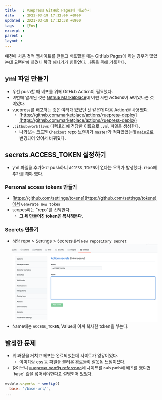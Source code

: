 ```yaml
---
title   : Vuepress GitHub Pages에 배포하기  
date    : 2021-03-18 17:12:06 +0900
updated : 2021-03-18 17:12:38 +0900
tags    : [Env]
excerpt : 
parent : 
layout : 
---
```


 예전에 처음 정적 웹사이트를 만들고 배포했을 때는 GitHub Pages에 하는 경우가 많았는데 오랜만에 하려니 뚝딱 해내기가 힘들었다. 나중을 위해 기록한다.  


## yml 파일 만들기  
- 우선 push할 때 배포를 위해 GitHub Action이 필요했다. 
- 이번에 알게된 것은 [Github Marketplace](https://github.com/marketplace?type=actions)에 이런 저런 Actions이 모여있다는 것이었다.  
- vuepress를 배포하는 것은 여러개 있었던 것 같은데 다음 Action을 사용했다.  
  - [https://github.com/marketplace/actions/vuepress-deploy](https://github.com/marketplace/actions/vuepress-deploy)
- `.github/workflows` 디렉토리에 적당한 이름으로 `.yml` 파일을 생성한다.  
  - 나와있는 코드엔 `Checkout` repo 브랜치가 `master`가 적혀있었는데 `main`으로 변경되어 있어서 바꿔줬다.  

## secrets.ACCESS_TOKEN 설정하기  
- yml 파일을 추가하고 push하니 `ACCESS_TOKEN`이 없다는 오류가 발생했다. repo에 추가를 해야 했다.  

### Personal access tokens 만들기  
- [https://github.com/settings/tokens](https://github.com/settings/tokens)에서 `Generate new token`  
- scopes에는 "repo"를 선택한다. 
  - **그 뒤 만들어진 token은 복사해둔다**. 

### Secrets 만들기  
- 해당 repo > Settings > Secrets에서 `New repository secret` 
![access_token](../_posts/images/Vuepress-Depoly-To-GitHub-Pages/111595400-71cbca00-880f-11eb-984d-9e86cf69dfc9.png)  
- Name에는 `ACCESS_TOKEN`, Value에 아까 복사한 token을 넣는다.  

## 발생한 문제  
- 위 과정을 거치고 배포는 완료되었는데 사이트가 엉망이었다.  
  - 이미지랑 css 등 파일을 불러온 경로들이 잘못된 느낌이었다.  
- 찾아보니 [vuepress config reference](https://vuepress.vuejs.org/config/#basic-config)에 사이트를 sub path에 배포를 했다면 'base' 값을 넣어줘야한다고 설명되어 있었다.  
```js:title=config.js
module.exports = config({
  base: '/base-url/',
...
```  